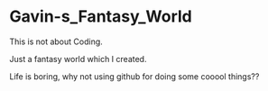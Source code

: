 # Gavin-s_Fantasy_World

This is not about Coding.

Just a fantasy world which I created.

Life is boring, why not using github for doing some cooool things??
